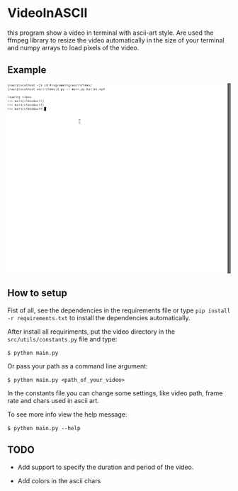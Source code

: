 # VideoInASCII

this program show a video in terminal with ascii-art style. Are used the ffmpeg library to resize the video automatically in the size of your terminal and numpy arrays to load pixels of the video.

## Example

![AsciiArt Example](/ballet.gif)

## How to setup

Fist of all, see the dependencies in the requirements file or type `pip install -r requirements.txt` to install the dependencies automatically.

After install all requiriments, put the video directory in the `src/utils/constants.py` file and type:

```
$ python main.py 
```

Or pass your path as a command line argument:

```
$ python main.py <path_of_your_video>
```

In the constants file you can change some settings, like video path, frame rate and chars used in ascii art.

To see more info view the help message:

```
$ python main.py --help
```

## TODO

 - Add support to specify the duration and period of the video.

 - Add colors in the ascii chars

